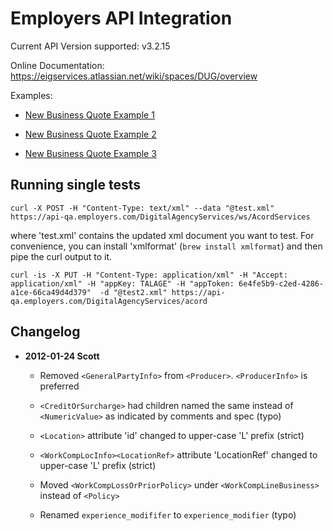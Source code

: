 # Employers API Integration

Current API Version supported: v3.2.15

Online Documentation: https://eigservices.atlassian.net/wiki/spaces/DUG/overview

Examples:

- [New Business Quote Example 1](https://eigservices.atlassian.net/wiki/spaces/DUG/pages/321093679)

- [New Business Quote Example 2](https://eigservices.atlassian.net/wiki/spaces/DUG/pages/316310094)

- [New Business Quote Example 3](https://eigservices.atlassian.net/wiki/spaces/DUG/pages/323158655)

## Running single tests

``` curl -X POST -H "Content-Type: text/xml" --data "@test.xml" https://api-qa.employers.com/DigitalAgencyServices/ws/AcordServices ```

where 'test.xml' contains the updated xml document you want to test. For convenience, you can install 'xmlformat' (```brew install xmlformat```) and then pipe the curl output to it.

```curl -is -X PUT -H "Content-Type: application/xml" -H "Accept: application/xml" -H "appKey: TALAGE" -H "appToken: 6e4fe5b9-c2ed-4286-a1ce-66ca49d4d379"  -d "@test2.xml" https://api-qa.employers.com/DigitalAgencyServices/acord```

## Changelog

- **2012-01-24 Scott**
	
	- Removed ```<GeneralPartyInfo>``` from ```<Producer>```. ```<ProducerInfo>``` is preferred

	- ```<CreditOrSurcharge>``` had children named the same instead of ```<NumericValue>``` as indicated by comments and spec (typo)
	
	- ```<Location>``` attribute 'id' changed to upper-case 'L' prefix (strict)
	
	- ```<WorkCompLocInfo><LocationRef>``` attribute 'LocationRef' changed to upper-case 'L' prefix (strict)
	
	- Moved ```<WorkCompLossOrPriorPolicy>``` under ```<WorkCompLineBusiness>``` instead of ```<Policy>```
	
	- Renamed ```experience_modififer``` to ```experience_modifier``` (typo)



